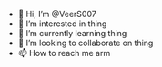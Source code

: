 - 👋 Hi, I’m @VeerS007
- 👀 I’m interested in thing
- 🌱 I’m currently learning thing
- 💞️ I’m looking to collaborate on thing
- 📫 How to reach me arm
